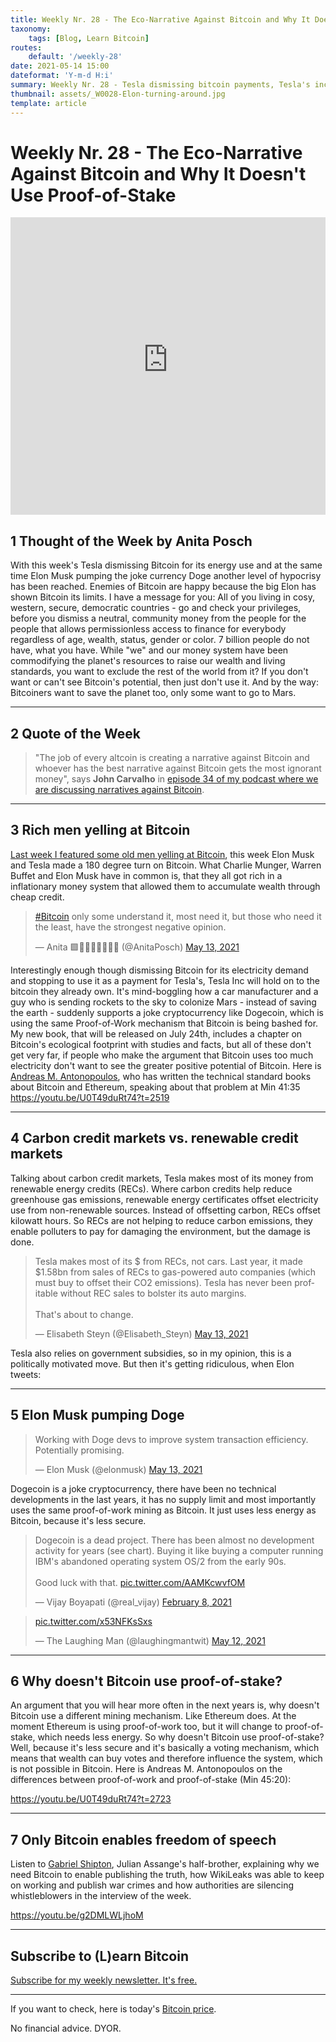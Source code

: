 ```yaml
---
title: Weekly Nr. 28 - The Eco-Narrative Against Bitcoin and Why It Doesn't Use Proof-of-Stake
taxonomy:
    tags: [Blog, Learn Bitcoin]
routes:
    default: '/weekly-28'
date: 2021-05-14 15:00
dateformat: 'Y-m-d H:i'
summary: Weekly Nr. 28 - Tesla dismissing bitcoin payments, Tesla's income relying on renewable energy credits, Elon Musk pumping Doge, why Bitcoin doesn't change to proof-of-stake
thumbnail: assets/_W0028-Elon-turning-around.jpg
template: article
---
```


# Weekly Nr. 28 - The Eco-Narrative Against Bitcoin and Why It Doesn't Use Proof-of-Stake

<iframe width="100%" height="476" src="https://www.youtube-nocookie.com/embed/pYyfECrdVIk" title="YouTube video player" frameborder="0" allow="accelerometer; autoplay; clipboard-write; encrypted-media; gyroscope; picture-in-picture; web-share" referrerpolicy="strict-origin-when-cross-origin" allowfullscreen></iframe>

## 1 Thought of the Week by Anita Posch
With this week's Tesla dismissing Bitcoin for its energy use and at the same time Elon Musk pumping the joke currency Doge another level of hypocrisy has been reached. Enemies of Bitcoin are happy because the big Elon has shown Bitcoin its limits. I have a message for you: All of you living in cosy, western, secure, democratic countries - go and check your privileges, before you dismiss a neutral, community money from the people for the people that allows permissionless access to finance for everybody regardless of age, wealth, status, gender or color. 7 billion people do not have, what you have. While "we" and our money system have been commodifying the planet's resources to raise our wealth and living standards, you want to exclude the rest of the world from it? If you don't want or can't see Bitcoin's potential, then just don't use it. And by the way: Bitcoiners want to save the planet too, only some want to go to Mars.

---
## 2 Quote of the Week
> "The job of every altcoin is creating a narrative against Bitcoin and whoever has the best narrative against Bitcoin gets the most ignorant money", says **John Carvalho** in [episode 34 of my podcast where we are discussing narratives against Bitcoin](https://bitcoinundco.com/en/john-carvalho/). 


---
## 3 Rich men yelling at Bitcoin
[Last week I featured some old men yelling at Bitcoin](https://anitaposch.com/weekly-27), this week Elon Musk and Tesla made a 180 degree turn on Bitcoin. What Charlie Munger, Warren Buffet and Elon Musk have in common is, that they all got rich in a inflationary money system that allowed them to accumulate wealth through cheap credit. 

<blockquote class="twitter-tweet"><p lang="en" dir="ltr"><a href="https://twitter.com/hashtag/Bitcoin?src=hash&amp;ref_src=twsrc%5Etfw">#Bitcoin</a> only some understand it, most need it, but those who need it the least, have the strongest negative opinion.</p>&mdash; Anita 🟩🔑🏳️‍🌈🏊🏻🚴‍♂️ (@AnitaPosch) <a href="https://twitter.com/AnitaPosch/status/1392820743780581377?ref_src=twsrc%5Etfw">May 13, 2021</a></blockquote> <script async src="https://platform.twitter.com/widgets.js" charset="utf-8"></script>

Interestingly enough though dismissing Bitcoin for its electricity demand and stopping to use it as a payment for Tesla's, Tesla Inc will hold on to the bitcoin they already own. It's mind-boggling how a car manufacturer and a guy who is sending rockets to the sky to colonize Mars  - instead of saving the earth - suddenly supports a joke cryptocurrency like Dogecoin, which is using the same Proof-of-Work mechanism that Bitcoin is being bashed for. My new book, that will be released on July 24th, includes a chapter on Bitcoin's ecological footprint with studies and facts, but all of these don't get very far, if people who make the argument that Bitcoin uses too much electricity don't want to see the greater positive potential of Bitcoin. Here is [Andreas M. Antonopoulos](https://bitcoinundco.com/en/tag/andreas-antonopoulos/), who has written the technical standard books about Bitcoin and Ethereum, speaking about that problem at Min 41:35 https://youtu.be/U0T49duRt74?t=2519

---
## 4 Carbon credit markets vs. renewable credit markets
Talking about carbon credit markets, Tesla makes most of its money from renewable energy credits (RECs). Where carbon credits help reduce greenhouse gas emissions, renewable energy certificates offset electricity use from non-renewable sources. Instead of offsetting carbon, RECs offset kilowatt hours. So RECs are not helping to reduce carbon emissions, they enable polluters to pay for damaging the environment, but the damage is done.

<blockquote class="twitter-tweet"><p lang="en" dir="ltr">Tesla makes most of its $ from RECs, not cars. Last year, it made $1.58bn from sales of RECs to gas-powered auto companies (which must buy to offset their CO2 emissions). Tesla has never been profitable without REC sales to bolster its auto margins.<br><br>That&#39;s about to change.</p>&mdash; Elisabeth Steyn (@Elisabeth_Steyn) <a href="https://twitter.com/Elisabeth_Steyn/status/1392799069337161731?ref_src=twsrc%5Etfw">May 13, 2021</a></blockquote> <script async src="https://platform.twitter.com/widgets.js" charset="utf-8"></script>

Tesla also relies on government subsidies, so in my opinion, this is a politically motivated move. But then it's getting ridiculous, when Elon tweets:

---
## 5 Elon Musk pumping Doge

<blockquote class="twitter-tweet"><p lang="en" dir="ltr">Working with Doge devs to improve system transaction efficiency. Potentially promising.</p>&mdash; Elon Musk (@elonmusk) <a href="https://twitter.com/elonmusk/status/1392974251011895300?ref_src=twsrc%5Etfw">May 13, 2021</a></blockquote> <script async src="https://platform.twitter.com/widgets.js" charset="utf-8"></script>

Dogecoin is a joke cryptocurrency, there have been no technical developments in the last years, it has no supply limit and most importantly uses the same proof-of-work mining as Bitcoin. It just uses less energy as Bitcoin, because it's less secure.

<blockquote class="twitter-tweet"><p lang="en" dir="ltr">Dogecoin is a dead project. There has been almost no development activity for years (see chart). Buying it like buying a computer running IBM&#39;s abandoned operating system OS/2 from the early 90s.<br><br>Good luck with that. <a href="https://t.co/AAMKcwvfOM">pic.twitter.com/AAMKcwvfOM</a></p>&mdash; Vijay Boyapati (@real_vijay) <a href="https://twitter.com/real_vijay/status/1358674811220729856?ref_src=twsrc%5Etfw">February 8, 2021</a></blockquote> <script async src="https://platform.twitter.com/widgets.js" charset="utf-8"></script>

<blockquote class="twitter-tweet"><p lang="und" dir="ltr"> <a href="https://t.co/x53NFKsSxs">pic.twitter.com/x53NFKsSxs</a></p>&mdash; The Laughing Man (@laughingmantwit) <a href="https://twitter.com/laughingmantwit/status/1392611155135315974?ref_src=twsrc%5Etfw">May 12, 2021</a></blockquote> <script async src="https://platform.twitter.com/widgets.js" charset="utf-8"></script>


---
## 6 Why doesn't Bitcoin use proof-of-stake?
An argument that you will hear more often in the next years is, why doesn't Bitcoin use a different mining mechanism. Like Ethereum does. At the moment Ethereum is using proof-of-work too, but it will change to proof-of-stake, which needs less energy. So why doesn't Bitcoin use proof-of-stake? Well, because it's less secure and it's basically a voting mechanism, which means that wealth can buy votes and therefore influence the system, which is not possible in Bitcoin. Here is Andreas M. Antonopoulos on the differences between proof-of-work and proof-of-stake (Min 45:20):

https://youtu.be/U0T49duRt74?t=2723

---
## 7 Only Bitcoin enables freedom of speech
Listen to [Gabriel Shipton](https://bitcoinundco.com/en/julian-assange-bitcoin/), Julian Assange's half-brother, explaining why we need Bitcoin to enable publishing the truth, how WikiLeaks was able to keep on working and publish war crimes and how authorities are silencing whistleblowers in the interview of the week. 

https://youtu.be/g2DMLWLjhoM


---
## Subscribe to (L)earn Bitcoin

[Subscribe for my weekly newsletter. It's free.](https://anita.link/weekly)

---

If you want to check, here is today's [Bitcoin price](https://www.coingecko.com/en/coins/bitcoin).

No financial advice. DYOR.